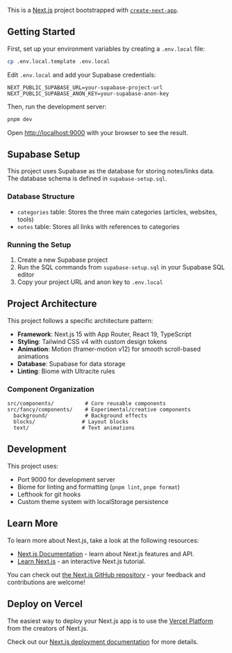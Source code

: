 This is a [Next.js](https://nextjs.org) project bootstrapped with [`create-next-app`](https://nextjs.org/docs/app/api-reference/cli/create-next-app).

## Getting Started

First, set up your environment variables by creating a `.env.local` file:

```bash
cp .env.local.template .env.local
```

Edit `.env.local` and add your Supabase credentials:

```env
NEXT_PUBLIC_SUPABASE_URL=your-supabase-project-url
NEXT_PUBLIC_SUPABASE_ANON_KEY=your-supabase-anon-key
```

Then, run the development server:

```bash
pnpm dev
```

Open [http://localhost:9000](http://localhost:9000) with your browser to see the result.

## Supabase Setup

This project uses Supabase as the database for storing notes/links data. The database schema is defined in `supabase-setup.sql`.

### Database Structure

- `categories` table: Stores the three main categories (articles, websites, tools)
- `notes` table: Stores all links with references to categories

### Running the Setup

1. Create a new Supabase project
2. Run the SQL commands from `supabase-setup.sql` in your Supabase SQL editor
3. Copy your project URL and anon key to `.env.local`

## Project Architecture

This project follows a specific architecture pattern:

- **Framework**: Next.js 15 with App Router, React 19, TypeScript
- **Styling**: Tailwind CSS v4 with custom design tokens
- **Animation**: Motion (framer-motion v12) for smooth scroll-based animations
- **Database**: Supabase for data storage
- **Linting**: Biome with Ultracite rules

### Component Organization

```
src/components/          # Core reusable components
src/fancy/components/    # Experimental/creative components
  background/            # Background effects
  blocks/               # Layout blocks
  text/                 # Text animations
```

## Development

This project uses:

- Port 9000 for development server
- Biome for linting and formatting (`pnpm lint`, `pnpm format`)
- Lefthook for git hooks
- Custom theme system with localStorage persistence

## Learn More

To learn more about Next.js, take a look at the following resources:

- [Next.js Documentation](https://nextjs.org/docs) - learn about Next.js features and API.
- [Learn Next.js](https://nextjs.org/learn) - an interactive Next.js tutorial.

You can check out [the Next.js GitHub repository](https://github.com/vercel/next.js) - your feedback and contributions are welcome!

## Deploy on Vercel

The easiest way to deploy your Next.js app is to use the [Vercel Platform](https://vercel.com/new?utm_medium=default-template&filter=next.js&utm_source=create-next-app&utm_campaign=create-next-app-readme) from the creators of Next.js.

Check out our [Next.js deployment documentation](https://nextjs.org/docs/app/building-your-application/deploying) for more details.
